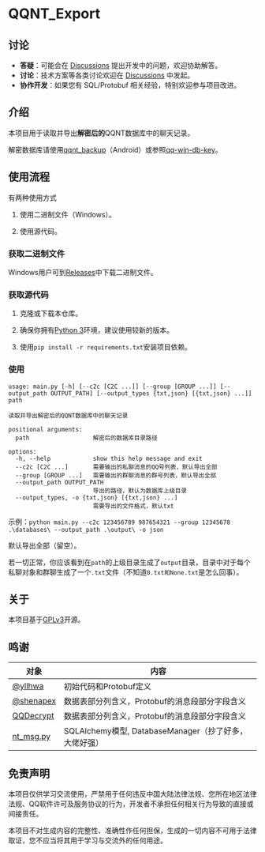 # QQNT_Export

## 讨论

- **答疑**：可能会在 [Discussions](https://github.com/Tealina28/QQNT_Export/discussions) 提出开发中的问题，欢迎协助解答。
- **讨论**：技术方案等各类讨论欢迎在 [Discussions](https://github.com/Tealina28/QQNT_Export/discussions) 中发起。
- **协作开发**：如果您有 SQL/Protobuf 相关经验，特别欢迎参与项目改进。

## 介绍

本项目用于读取并导出**解密后的**QQNT数据库中的聊天记录。

解密数据库请使用[qqnt_backup](https://github.com/xCipHanD/qqnt_backup)（Android）或参照[qq-win-db-key](https://github.com/QQBackup/qq-win-db-key)。


## 使用流程

有两种使用方式

1. 使用二进制文件（Windows）。

2. 使用源代码。

### 获取二进制文件

Windows用户可到[Releases](https://github.com/Tealina28/QQNT_Export/releases)中下载二进制文件。

### 获取源代码

1. 克隆或下载本仓库。

2. 确保你拥有[Python 3](https://www.python.org/downloads/)环境，建议使用较新的版本。

3. 使用`pip install -r requirements.txt`安装项目依赖。

### 使用

    usage: main.py [-h] [--c2c [C2C ...]] [--group [GROUP ...]] [--output_path OUTPUT_PATH] [--output_types {txt,json} [{txt,json} ...]] path
    
    读取并导出解密后的QQNT数据库中的聊天记录
    
    positional arguments:
      path                  解密后的数据库目录路径
    
    options:
      -h, --help            show this help message and exit
      --c2c [C2C ...]       需要输出的私聊消息的QQ号列表，默认导出全部
      --group [GROUP ...]   需要输出的群聊消息的群号列表，默认导出全部
      --output_path OUTPUT_PATH
                            导出的路径，默认为数据库上级目录
      --output_types, -o {txt,json} [{txt,json} ...]
                            需要导出的文件格式，默认txt

示例：`python main.py --c2c 123456789 987654321 --group 12345678 .\databases\ --output_path .\output\ -o json`

默认导出全部（留空）。

若一切正常，你应该看到在`path`的上级目录生成了`output`目录，目录中对于每个私聊对象和群聊生成了一个`.txt`文件（不知道`0.txt和None.txt`是怎么回事）。

## 关于

本项目基于[GPLv3](https://www.gnu.org/licenses/gpl-3.0.zh-cn.html)开源。

## 鸣谢


| 对象                                                    | 内容                                       |
|-------------------------------------------------------|------------------------------------------|
| [@yllhwa](https://github.com/yllhwa)                  | 初始代码和Protobuf定义                          |
| [@shenapex](https://github.com/shenapex)              | 数据表部分列含义，Protobuf的消息段部分字段含义              |
| [QQDecrypt](https://qq.sbcnm.top/)                    | 数据表部分列含义，Protobuf的消息段部分字段含义              |
| [nt_msg.py](https://github.com/BrokenC1oud/nt_msg.py) | SQLAlchemy模型, DatabaseManager（抄了好多，大佬好强） |

## 免责声明

本项目仅供学习交流使用，严禁用于任何违反中国大陆法律法规、您所在地区法律法规、QQ软件许可及服务协议的行为，开发者不承担任何相关行为导致的直接或间接责任。

本项目不对生成内容的完整性、准确性作任何担保，生成的一切内容不可用于法律取证，您不应当将其用于学习与交流外的任何用途。
